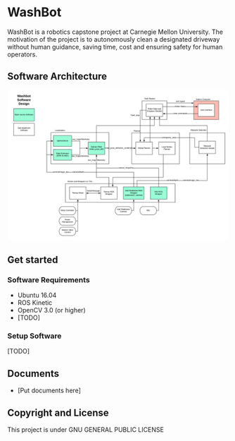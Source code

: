 # WashBot
WashBot is a robotics capstone project at Carnegie Mellon University. The motivation of the project is to autonomously clean a designated driveway without human guidance, saving time, cost and ensuring safety for human operators.

## Software Architecture
![software architecture](./docs/images/overall_design.png)

## Get started
### Software Requirements
* Ubuntu 16.04
* ROS Kinetic
* OpenCV 3.0 (or higher)
* [TODO]

### Setup Software
[TODO]

## Documents
* [Put documents here]

## Copyright and License
This project is under GNU GENERAL PUBLIC LICENSE

